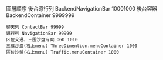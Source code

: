 圖層順序
    後台導行列 BackendNavigationBar 10001000
    後台容器 BackendContainer 9999999

    聊天列 ContactBar 99999
    導行列 NavigationBar 99999
    区位交通、三围沙盘专案LOGO 1010
    三维沙盘(右上menu) ThreeDimention.menuContainer 1000
    區位沙盤(右上menu) Traffic.menuContainer 1000